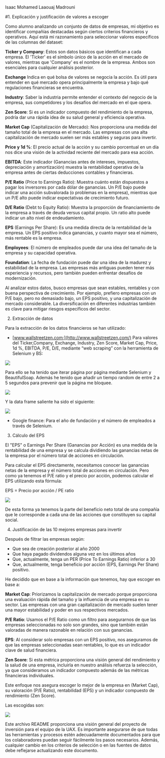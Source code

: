 Isaac Mohamed Laaouaj Madrouni 

#1. Explicación y justificación de valores a escoger 

Como alumno analizando un conjunto de datos de empresas, mi objetivo es identificar compañías  destacadas  según  ciertos  criterios  financieros  y  operativos.  Aquí  está  mi razonamiento para seleccionar valores específicos de las columnas del dataset: 

**Ticker y Company**: Estos son datos básicos que identifican a cada empresa. El 'Ticker' es el símbolo único de la acción en el mercado de valores, mientras que 'Company' es el nombre de la empresa. Ambos son esenciales para cualquier análisis posterior. 

**Exchange** Indica en qué bolsa de valores se negocia la acción. Es útil para entender en qué mercado opera principalmente la empresa y bajo qué regulaciones financieras se encuentra. 

**Industry**: Saber la industria permite entender el contexto del negocio de la empresa, sus competidores y los desafíos del mercado en el que opera. 

**Zen Score**: Si es un indicador compuesto del rendimiento de la empresa, podría dar una rápida idea de su salud general y eficiencia operativa. 

**Market Cap** (Capitalización de Mercado): Nos proporciona una medida del tamaño total de la empresa en el mercado. Las empresas con una alta capitalización de mercado suelen ser más estables y seguras para invertir. 

**Price y 1d %**: El precio actual de la acción y su cambio porcentual en un día nos dice una visión de la actividad reciente del mercado para esa acción. 

**EBITDA**:  Este  indicador  (Ganancias  antes  de  intereses,  impuestos,  depreciación  y amortización) muestra la rentabilidad operativa de la empresa antes de ciertas deducciones contables y financieras. 

**P/E Ratio** (Price to Earnings Ratio): Muestra cuánto están dispuestos a pagar los inversores por  cada  dólar  de  ganancias.  Un  P/E  bajo  puede  indicar  una  acción  subvalorada  (o problemas  en  la  empresa),  mientras  que  un  P/E  alto  puede  indicar  expectativas  de crecimiento futuro. 

**D/E Ratio** (Debt to Equity Ratio): Muestra la proporción de financiamiento de la empresa a través  de  deuda  versus  capital  propio.  Un  ratio  alto  puede  indicar  un  alto  nivel  de endeudamiento. 

**EPS** (Earnings Per Share): Es una medida directa de la rentabilidad de la empresa. Un EPS positivo indica ganancias, y cuanto mayor sea el número, más rentable es la empresa. 

**Employees**: El número de empleados puede dar una idea del tamaño de la empresa y su capacidad operativa. 

**Foundation**: La fecha de fundación puede dar una idea de la madurez y estabilidad de la empresa.  Las  empresas  más  antiguas  pueden  tener  más  experiencia  y  recursos,  pero también pueden enfrentar desafíos de modernización. 

Al  analizar  estos  datos,  busco  empresas  que  sean  estables,  rentables  y  con  buena perspectiva  de  crecimiento.  Por  ejemplo,  prefiero  empresas  con  un  P/E  bajo,  pero  no demasiado  bajo,  un  EPS  positivo,  y  una  capitalización  de  mercado  considerable.  La diversificación en diferentes industrias también es clave para mitigar riesgos específicos del sector. 

2. Extracción de datos 

Para la extracción de los datos financieros se han utilizado: 

- [www.wallstreetzen.com:](http://www.wallstreetzen.com/) Para valores del Ticker,Company, Exchange, Industry, Zen Score, Market Cap, Price, 1d %, EBITDA, P/E, D/E, mediante “web scraping” con la herramienta de Selenium y BS: 

![](Aspose.Words.b64a2492-d145-4216-9d5f-0c3f97139980.002.png)

Para ello se ha tenido que iterar página por página mediante Selenium y BeautifulSoap. Además he tenido que añadir un tiempo random de entre 2 a 5 segundos para prevenir que la página me bloquee. 

![](Aspose.Words.b64a2492-d145-4216-9d5f-0c3f97139980.003.png)

Y la data frame saliente ha sido el siguiente: 

![](Aspose.Words.b64a2492-d145-4216-9d5f-0c3f97139980.004.png)

- Google finance: Para el año de fundación y el número de empleados a través de Selenium. 
3. Cálculo del EPS 

El "EPS" o Earnings Per Share (Ganancias por Acción) es una medida de la rentabilidad de una empresa y se calcula dividiendo las ganancias netas de la empresa por el número total de acciones en circulación. 

Para calcular el EPS directamente, necesitamos conocer las ganancias netas de la empresa y el número total de acciones en circulación. Pero como ya tenemos el P/E ratio y el precio por acción, podemos calcular el EPS utilizando esta fórmula: 

EPS = Precio por acción / PE ratio 

![](Aspose.Words.b64a2492-d145-4216-9d5f-0c3f97139980.005.png)

De  esta  forma  ya  tenemos  la  parte  del  beneficio  neto  total  de  una  compañía  que  le corresponde a cada una de las acciones que constituyen su capital social. 

4. Justificación de las 10 mejores empresas para invertir 

Después de filtrar las empresas según: 

- Que sea de creación posterior al año 2000 
- Que haya pagado dividendos alguna vez en los últimos años 
- Que, actualmente, tenga un PER (Price To Earnings Ratio) inferior a 30 
- Que, actualmente, tenga beneficio por acción (EPS, Earnings Per Share) positivo. 

He decidido que en base a la información que tenemos, hay que escoger en base a: 

**Market Cap**: Priorizamos la capitalización de mercado porque proporciona una evaluación rápida del tamaño y la influencia de una empresa en su sector. Las empresas con una gran capitalización de mercado suelen tener una mayor estabilidad y poder en sus respectivos mercados. 

**P/E Ratio**: Usamos el P/E Ratio como un filtro para asegurarnos de que las empresas seleccionadas no solo son grandes, sino que también están valoradas de manera razonable en relación con sus ganancias. 

**EPS**: Al considerar solo empresas con un EPS positivo, nos aseguramos de que las empresas seleccionadas sean rentables, lo que es un indicador clave de salud financiera. 

**Zen Score**: Si esta métrica proporciona una visión general del rendimiento y la salud de una empresa, incluirla en nuestro análisis refuerza la selección, ya que consideramos un indicador compuesto además de las métricas financieras individuales. 

Este enfoque nos asegura escoger lo mejor de la empresa en (Market Cap), su valoración (P/E Ratio), rentabilidad (EPS) y un indicador compuesto de rendimiento (Zen Score). 

Las escogidas son: 

![](Aspose.Words.b64a2492-d145-4216-9d5f-0c3f97139980.006.png)


Este archivo README proporciona una visión general del proyecto de inversión para el equipo de la UAX. Es importante asegurarse de que todas las herramientas y procesos estén adecuadamente documentados para que los colaboradores puedan seguir fácilmente los pasos necesarios. Además, cualquier cambio en los criterios de selección o en las fuentes de datos debe reflejarse actualizando este documento.
